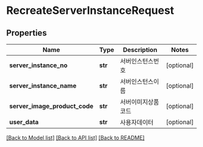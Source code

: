 # RecreateServerInstanceRequest

## Properties
Name | Type | Description | Notes
------------ | ------------- | ------------- | -------------
**server_instance_no** | **str** | 서버인스턴스번호 | [optional] 
**server_instance_name** | **str** | 서버인스턴스이름 | [optional] 
**server_image_product_code** | **str** | 서버이미지상품코드 | [optional] 
**user_data** | **str** | 사용자데이터 | [optional] 

[[Back to Model list]](../README.md#documentation-for-models) [[Back to API list]](../README.md#documentation-for-api-endpoints) [[Back to README]](../README.md)


